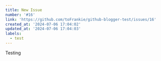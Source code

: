 ```yaml
---
title: New Issue
number: '#16'
link: 'https://github.com/toFrankie/github-blogger-test/issues/16'
created_at: '2024-07-06 17:04:02'
updated_at: '2024-07-06 17:04:03'
labels:
  - test
---
```

Testing

